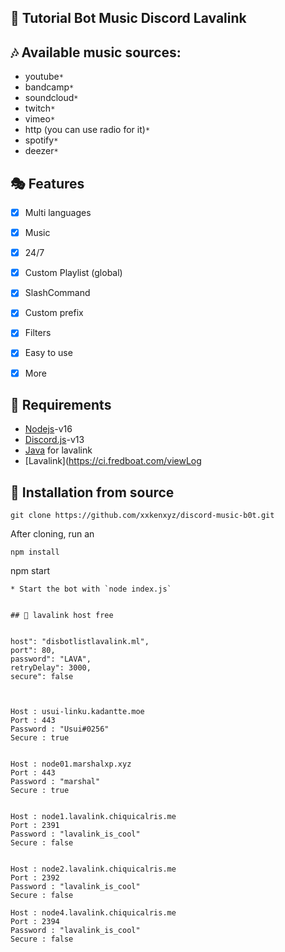## 📝 Tutorial Bot Music Discord Lavalink




## 🎶 Available music sources:

- youtube`*`
- bandcamp`*`
- soundcloud`*`
- twitch`*`
- vimeo`*`
- http (you can use radio for it)`*`
- spotify`*`
- deezer`*`

## 🎭 Features
- [x] Multi languages
- [x] Music
- [x] 24/7
- [x] Custom Playlist (global)
- [x] SlashCommand
- [x] Custom prefix
- [x] Filters
- [x] Easy to use
- [x] More


## 📎 Requirements
* [Nodejs](https://nodejs.org/en/)-v16 
* [Discord.js](https://github.com/discordjs/discord.js/)-v13
* [Java](https://adoptopenjdk.net/) for lavalink
* [Lavalink](https://ci.fredboat.com/viewLog

<!-- INSTALL -->
## 🚀 Installation from source
```
git clone https://github.com/xxkenxyz/discord-music-b0t.git
```
After cloning, run an
```
npm install
```
npm start
```
* Start the bot with `node index.js`


## 🌋 lavalink host free


host": "disbotlistlavalink.ml",
port": 80,
password": "LAVA",
retryDelay": 3000,
secure": false



Host : usui-linku.kadantte.moe
Port : 443
Password : "Usui#0256"
Secure : true


Host : node01.marshalxp.xyz
Port : 443
Password : "marshal"
Secure : true


Host : node1.lavalink.chiquicalris.me
Port : 2391
Password : "lavalink_is_cool"
Secure : false


Host : node2.lavalink.chiquicalris.me
Port : 2392
Password : "lavalink_is_cool"
Secure : false

Host : node4.lavalink.chiquicalris.me
Port : 2394
Password : "lavalink_is_cool"
Secure : false
